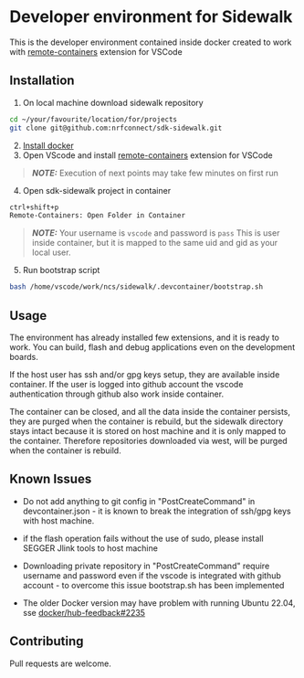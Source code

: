 # Developer environment for Sidewalk

This is the developer environment contained inside docker created to work with 
[remote-containers](https://marketplace.visualstudio.com/items?itemName=ms-vscode-remote.remote-containers) extension for VSCode

## Installation

1. On local machine download sidewalk repository 

```bash
cd ~/your/favourite/location/for/projects
git clone git@github.com:nrfconnect/sdk-sidewalk.git
```
2. [Install docker](https://docs.docker.com/engine/install/ubuntu/)
3. Open VScode and install [remote-containers](https://marketplace.visualstudio.com/items?itemName=ms-vscode-remote.remote-containers) extension for VSCode

> **_NOTE:_** Execution of next points may take few minutes on first run

4. Open sdk-sidewalk project in container

```bash
ctrl+shift+p
Remote-Containers: Open Folder in Container
```

> **_NOTE:_**  Your username is `vscode` and password is `pass` This is user inside container, but it is mapped to the same uid and gid as your local user.

5. Run bootstrap script

```bash
bash /home/vscode/work/ncs/sidewalk/.devcontainer/bootstrap.sh
```

## Usage

The environment has already installed few extensions, and it is ready to work.
You can build, flash and debug applications even on the development boards.

If the host user has ssh and/or gpg keys setup, they are available inside container.
If the user is logged into github account the vscode authentication through github also work inside container.

The container can be closed, and all the data inside the container persists, they are purged when the container is rebuild, but the sidewalk directory stays intact because it is stored on host machine and it is only mapped to the container. Therefore repositories downloaded via west, will be purged when the container is rebuild.

## Known Issues

- Do not add anything to git config in "PostCreateCommand" in devcontainer.json - it is known to break the integration of ssh/gpg keys with host machine.

- if the flash operation fails without the use of sudo, please install SEGGER Jlink tools to host machine

- Downloading private repository in "PostCreateCommand" require username and password even if the vscode is integrated with github account - to overcome this issue bootstrap.sh has been implemented

- The older Docker version may have problem with running Ubuntu 22.04, sse [docker/hub-feedback#2235](https://github.com/docker/hub-feedback/issues/2235)


## Contributing
Pull requests are welcome.
